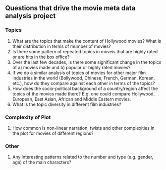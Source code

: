## Questions that drive the movie meta data analysis project

### Topics
1. What are the topics that make the content of Hollywood movies? What is their distribution in terms of mumber of movies?
1. Is there some pattern of repeated topics in moveis that are highly rated or are hits in the box office?
1. Over the last few decades, is there some significant change in the topics of a) movies made and b) popular or highly rated movies?
1. If we do a similar analysis of topics of movies for other major film industries in the world (Bollywood, Chinese, French, German, Korean, etc.), how do they compare against each other in terms of the topics?
1. How does the socio-political background of a country/region affect the topics of the movies made there? E.g. one could compare Hollywood, European, East Asian, African and Middle Eastern movies.
1. What is the topic diversity in different film industries? 

### Complexity of Plot
1. How common is non-linear narration, twists and other complexities in the plot for movies of different regions?

### Other
1. Any interesting patterns related to the number and type (e.g. gender, age) of the main characters?

